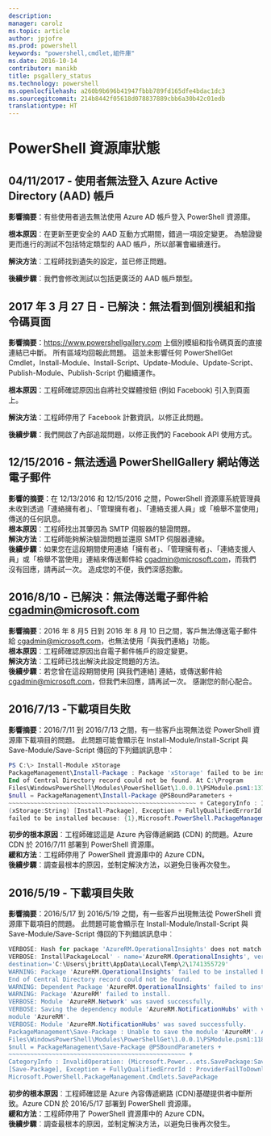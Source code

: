 ```yaml
---
description: 
manager: carolz
ms.topic: article
author: jpjofre
ms.prod: powershell
keywords: "powershell,cmdlet,組件庫"
ms.date: 2016-10-14
contributor: manikb
title: psgallery_status
ms.technology: powershell
ms.openlocfilehash: a260b9b696b41947fbbb789fd165dfe4bdac1dc3
ms.sourcegitcommit: 214b8442f05618d078837889cbb6a30b42c01edb
translationtype: HT
---
```

<a name="powershell-gallery-status"></a>PowerShell 資源庫狀態
=========================

## <a name="04112017---users-unable-to-log-in-with-azure-active-directory-aad-accounts"></a>04/11/2017 - 使用者無法登入 Azure Active Directory (AAD) 帳戶

__影響摘要__：有些使用者過去無法使用 Azure AD 帳戶登入 PowerShell 資源庫。 
 
__根本原因__︰在更新至更安全的 AAD 互動方式期間，錯過一項設定變更。 為驗證變更而進行的測試不包括特定類型的 AAD 帳戶，所以部署會繼續進行。

__解決方法__︰工程師找到遺失的設定，並已修正問題。 

__後續步驟__︰我們會修改測試以包括更廣泛的 AAD 帳戶類型。

## <a name="03272017---resolved-unable-to-see-individual-module-and-script-pages"></a>2017 年 3 月 27 日 - 已解決：無法看到個別模組和指令碼頁面

__影響摘要__：https://www.powershellgallery.com 上個別模組和指令碼頁面的直接連結已中斷。 所有區域均回報此問題。 這並未影響任何 PowerShellGet Cmdlet，Install-Module、Install-Script、Update-Module、Update-Script、Publish-Module、Publish-Script 仍繼續運作。

__根本原因__：工程師確認原因出自將社交媒體按鈕 (例如 Facebook) 引入到頁面上。  

__解決方法__：工程師停用了 Facebook 計數資訊，以修正此問題。

__後續步驟__：我們開啟了內部追蹤問題，以修正我們的 Facebook API 使用方式。

## <a name="12152016---unable-to-send-emails-via-powershellgallery-website"></a>12/15/2016 - 無法透過 PowerShellGallery 網站傳送電子郵件

__影響的摘要__：在 12/13/2016 和 12/15/2016 之間，PowerShell 資源庫系統管理員未收到透過「連絡擁有者」、「管理擁有者」、「連絡支援人員」或「檢舉不當使用」傳送的任何訊息。  
__根本原因__︰工程師找出其肇因為 SMTP 伺服器的驗證問題。  
__解決方法__︰工程師能夠解決驗證問題並還原 SMTP 伺服器連線。  
__後續步驟__︰如果您在這段期間使用連絡「擁有者」、「管理擁有者」、「連絡支援人員」或「檢舉不當使用」連結來傳送郵件給 cgadmin@microsoft.com，而我們沒有回應，請再試一次。 造成您的不便，我們深感抱歉。  



## <a name="8102016---resolved-unable-to-send-emails-to-cgadminmicrosoftcom"></a>2016/8/10 - 已解決︰無法傳送電子郵件給 cgadmin@microsoft.com

__影響摘要__：2016 年 8 月5 日到 2016 年 8 月 10 日之間，客戶無法傳送電子郵件給 cgadmin@microsoft.com，也無法使用「與我們連絡」功能。  
__根本原因__︰工程師確認原因出自電子郵件帳戶的設定變更。  
__解決方法__︰工程師已找出解決此設定問題的方法。  
__後續步驟__︰若您曾在這段期間使用 [與我們連絡] 連結，或傳送郵件給 cgadmin@microsoft.com，但我們未回應，請再試一次。 感謝您的耐心配合。



## <a name="7132016---download-items-failed"></a>2016/7/13 -下載項目失敗

__影響摘要__：2016/7/11 到 2016/7/13 之間，有一些客戶出現無法從 PowerShell 資源庫下載項目的問題。 此問題可能會顯示在 Install-Module/Install-Script 與 Save-Module/Save-Script 傳回的下列錯誤訊息中︰

```PowerShell
PS C:\> Install-Module xStorage 
PackageManagement\Install-Package : Package 'xStorage' failed to be installed because: 
End of Central Directory record could not be found. At C:\Program 
Files\WindowsPowerShell\Modules\PowerShellGet\1.0.0.1\PSModule.psm1:1375 char:21 + ... 
$null = PackageManagement\Install-Package @PSBoundParameters + 
~~~~~~~~~~~~~~~~~~~~~~~~~~~~~~~~~~~~~~~~~~~~~~~~~~~~ + CategoryInfo : InvalidResult: 
(xStorage:String) [Install-Package], Exception + FullyQualifiedErrorId : Package '{0}' 
failed to be installed because: {1},Microsoft.PowerShell.PackageManagement.Cmdlets.InstallPackage 
```

__初步的根本原因__︰工程師確認這是 Azure 內容傳遞網路 (CDN) 的問題。Azure CDN 於 2016/7/11 部署到 PowerShell 資源庫。  
__緩和方法__：工程師停用了 PowerShell 資源庫中的 Azure CDN。  
__後續步驟__︰調查最根本的原因，並制定解決方法，以避免日後再次發生。


## <a name="5192016---download-items-failed"></a>2016/5/19 - 下載項目失敗
__影響摘要__：2016/5/17 到 2016/5/19 之間，有一些客戶出現無法從 PowerShell 資源庫下載項目的問題。 此問題可能會顯示在 Install-Module/Install-Script 與 Save-Module/Save-Script 傳回的下列錯誤訊息中︰

```PowerShell
VERBOSE: Hash for package 'AzureRM.OperationalInsights' does not match hash provided from the server.
VERBOSE: InstallPackageLocal' - name='AzureRM.OperationalInsights', version='1.0.8',
destination='C:\Users\jbritt\AppData\Local\Temp\2\1741355729'
WARNING: Package 'AzureRM.OperationalInsights' failed to be installed because: 
End of Central Directory record could not be found. 
WARNING: Dependent Package 'AzureRM.OperationalInsights' failed to install. 
WARNING: Package 'AzureRM' failed to install. 
VERBOSE: Module 'AzureRM.Network' was saved successfully. 
VERBOSE: Saving the dependency module 'AzureRM.NotificationHubs' with version '1.0.8' for the 
module 'AzureRM'. 
VERBOSE: Module 'AzureRM.NotificationHubs' was saved successfully. 
PackageManagement\Save-Package : Unable to save the module 'AzureRM'. At C:\Program 
Files\WindowsPowerShell\Modules\PowerShellGet\1.0.0.1\PSModule.psm1:1187 char:21 + 
$null = PackageManagement\Save-Package @PSBoundParameters + 
~~~~~~~~~~~~~~~~~~~~~~~~~~~~~~~~~~~~~~~~~~~~~~~~~ + 
CategoryInfo : InvalidOperation: (Microsoft.Power...ets.SavePackage:SavePackage) 
[Save-Package], Exception + FullyQualifiedErrorId : ProviderFailToDownloadFile,
Microsoft.PowerShell.PackageManagement.Cmdlets.SavePackage 
```

__初步的根本原因__︰工程師確認是 Azure 內容傳遞網路 (CDN)基礎提供者中斷所致。Azure CDN 於 2016/5/17 部署到 PowerShell 資源庫。  
__緩和方法__：工程師停用了 PowerShell 資源庫中的 Azure CDN。  
__後續步驟__︰調查最根本的原因，並制定解決方法，以避免日後再次發生。

